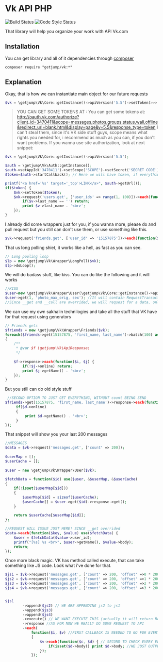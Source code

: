 # Vk API PHP

[![Build Status](https://travis-ci.org/getjump/VkApiPHP.svg?branch=master)](https://travis-ci.org/getjump/VkApiPHP)
[![Code Style Status](https://styleci.io/repos/19418792/shield)](https://styleci.io/repos/19418792)

That library will help you organize your work with API Vk.com

## Installation

You can get library and all of it dependencies through [composer](https://getcomposer.org/)

`composer require "getjump/vk:*"`

## Explanation

Okay, that is how we can instantiate main object for our future requests

```php
$vk = \getjump\Vk\Core::getInstance()->apiVersion('5.5')->setToken(>>> HERE YOUR TOKENS GOES <<<);
```

>YOU CAN GET SOME TOKENS AT : 
>You can get some tokens at:
>http://oauth.vk.com/authorize?client_id=3470411&scope=messages,photos,groups,status,wall,offline&redirect_uri=blank.html&display=page&v=5.5&response_type=token
>I can't steal them, since it's VK side stuff guys, scope means what rights you needed for, i recommend as much as you can, if you don't want problems.
If you wanna use site authorization, look at next snippet:

```php
$vk = \getjump\Vk\Core::getInstance()->apiVersion('5.5');

$auth = \getjump\Vk\Auth::getInstance();
$auth->setAppId('3470411')->setScope('SCOPE')->setSecret('SECRET CODE')->setRedirectUri('http://localhost/test.php'); // SETTING ENV
$token=$auth->startCallback(); // Here we will have token, if everything okay

printf("<a href='%s' target='_top'>LINK</a>", $auth->getUrl());
if($token) {
    $vk->setToken($token);
    $vk->request('users.get', ['user_ids' => range(1, 100)])->each(function($i, $v) {
        if($v->last_name == '') return;
        print $v->last_name . '<br>';
    });
}
```

I already did some wrappers just for you, if you wanna more, please do and pull request but you still can don't use them, or use something like this.

```php
$vk->request('friends.get', ['user_id' => '15157875'])->each(function($i, $v) {});
```

That us long polling shiet, it works like a hell, as fast as you can see.
```php
// Long pooling loop
$lp = new \getjump\Vk\Wrapper\LongPoll($vk);
$lp->doLoop();
```

We will do badass stuff, like kiss. You can do like the following and it will works
```php
//KISS
$user=new \getjump\Vk\Wrapper\User(\getjump\Vk\Core::getInstance()->apiVersion('5.5'));
$user->get(1, 'photo_max_orig, sex'); //It will contain RequestTransaction, and will wait for your action, like getting response ->response or calling ->each(callback)
//Since __get and __call are overrided, we will request for a data, only when it neeeded
```

We can use my own sakhalin technilogies and take all the stuff that VK have for that request using generators
```php
// Friends gets
$friends = new \getjump\Vk\Wrapper\Friends($vk);
foreach($friends->get(15157875, 'first_name, last_name')->batch(100) as $f) //BATCH MEAN $f WILL CONTAIN JUST 100 ELEMENTS, AND REQUEST WILL MADE FOR 100 ELEMENTS
{
    /**
     * @var $f \getjump\Vk\ApiResponse;
     */
 
    $f->response->each(function($i, $j) {
        if(!$j->online) return;
        print $j->getName() . '<br>';
    });
}
```

But you still can do old style stuff
```php
 //SECOND OPTION TO JUST GET EVERYTHING, WITHOUT count BEING SEND
$friends->get(15157875, 'first_name, last_name')->response->each(function($i, $d) {
     if($d->online)
     {
         print $d->getName() . '<br>';
     }
});
```

That snippet will show you your last 200 messages
```php
//MESSAGES
$data = $vk->request('messages.get', ['count' => 200]);
 
$userMap = [];
$userCache = [];
 
$user = new \getjump\Vk\Wrapper\User($vk);
 
$fetchData = function($id) use($user, &$userMap, &$userCache)
{
    if(!isset($userMap[$id]))
    {
        $userMap[$id] = sizeof($userCache);
        $userCache[] = $user->get($id)->response->get();
    }
 
    return $userCache[$userMap[$id]];
};

//REQUEST WILL ISSUE JUST HERE! SINCE __get overrided
$data->each(function($key, $value) use($fetchData) {
    $user = $fetchData($value->user_id);
    printf("[%s] %s <br>", $user->getName(), $value->body);
    return;
});
```

Once more black magic. VK has method called execute, that can take something like JS code. Look what i've done for that.
```php
$js1 = $vk->request('messages.get', ['count' => 200, 'offset' =>0 * 200])->toJs(); //IT WILL RETURN VkJs object
$js2 = $vk->request('messages.get', ['count' => 200, 'offset' =>1 * 200])->toJs();
$js3 = $vk->request('messages.get', ['count' => 200, 'offset' =>2 * 200])->toJs();
$js4 = $vk->request('messages.get', ['count' => 200, 'offset' =>3 * 200])->toJs();


$js1
        ->append($js2) // WE ARE APPENDING js2 to js1
        ->append($js3)
        ->append($js4) 
        ->execute() // WE WANT EXECUTE THIS (actually it will return RequestTransaction)
        ->response //AS FOR NOW WE REALLY DO SOME REQUEST TO API 
        ->each(
            function($i, $v) //FIRST CALLBACK IS NEEDED TO GO FOR EVERY PART OF RESPONSE, ARRAY WITH 4-ELS IN OUR CASE
            {
                $v->each(function($c, $d) { // SECOND TO CHECK EVERY ELEMENTS IN ARRAY WITH 200 ELEMENTS
                    if(isset($d->body)) print $d->body; //WE JUST OUTPUTTING MESSAGE IF IT SET
                });
            });
            
```
